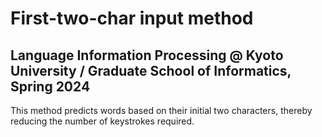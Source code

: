 # First-two-char input method

## Language Information Processing @ Kyoto University / Graduate School of Informatics, Spring 2024

This method predicts words based on their initial two characters, thereby reducing the number of keystrokes required.
